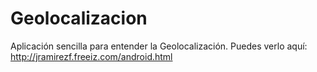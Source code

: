 Geolocalizacion
===============

Aplicación sencilla para entender la Geolocalización.
Puedes verlo aquí: http://jramirezf.freeiz.com/android.html

